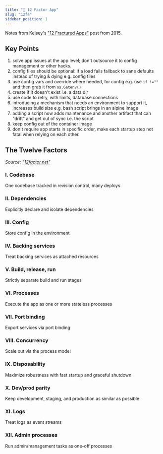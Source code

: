 ```yaml
---
title: "📄 12 Factor App"
slug: "12fa"
sidebar_position: 1
---
```


Notes from Kelsey's ["12 Fractured Apps"](https://medium.com/@kelseyhightower/12-fractured-apps-1080c73d481c) post from 2015.

## Key Points

1. solve app issues at the app level; don't outsource it to config management or other hacks.
2. config files should be optional: if a load fails fallback to sane defaults instead of trying & dying e.g. config files
3. use config vars and override where needed, for config e.g. use `if !=""` and then grab it from `os.Getenv()`
4. create if it doesn't exist i.e. a data dir
5. use code to retry, with limits, database connections
6. introducing a mechanism that needs an environment to support it, increases build size e.g. bash script brings in an alpine image
7. adding a script now adds maintenance and another artifact that can "drift" and get out of sync i.e. the script
8. keep config out of the container image
9. don't require app starts in specific order, make each startup step not fatal when relying on each other.

## The Twelve Factors

_Source: ["12factor.net"](https://12factor.net/)_

### I. Codebase

One codebase tracked in revision control, many deploys

### II. Dependencies

Explicitly declare and isolate dependencies

### III. Config

Store config in the environment

### IV. Backing services

Treat backing services as attached resources

### V. Build, release, run

Strictly separate build and run stages

### VI. Processes

Execute the app as one or more stateless processes

### VII. Port binding

Export services via port binding

### VIII. Concurrency

Scale out via the process model

### IX. Disposability

Maximize robustness with fast startup and graceful shutdown

### X. Dev/prod parity

Keep development, staging, and production as similar as possible

### XI. Logs

Treat logs as event streams

### XII. Admin processes

Run admin/management tasks as one-off processes
